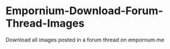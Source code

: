 # Empornium-Download-Forum-Thread-Images
Download all images posted in a forum thread on empornum.me
